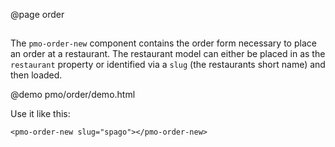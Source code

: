 @page order <pmo-order-new>

## <pmo-order-new>

The `pmo-order-new` component contains the order form necessary to place an order at a restaurant. The restaurant model can either be placed in as the `restaurant` property or identified via a `slug` (the restaurants short name) and then loaded.

@demo pmo/order/demo.html

Use it like this:

    <pmo-order-new slug="spago"></pmo-order-new>
